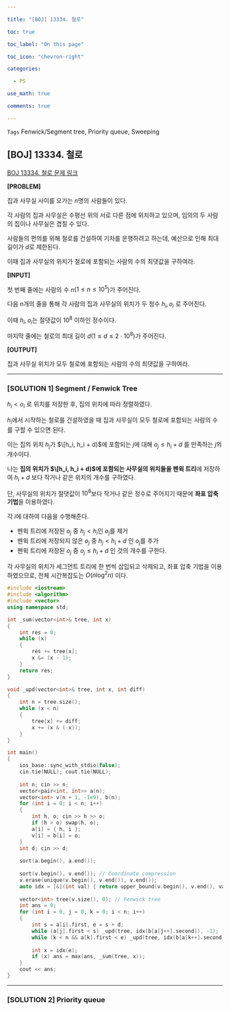 ```yaml
---

title: "[BOJ] 13334. 철로"

toc: true

toc_label: "On this page"

toc_icon: "chevron-right"

categories:

  - PS

use_math: true

comments: true

---
```


`Tags` Fenwick/Segment tree, Priority queue, Sweeping

## [BOJ] 13334. 철로

[BOJ 13334. 철로 문제 링크](https://www.acmicpc.net/problem/13334)

**[PROBLEM]**

집과 사무실 사이를 오가는 $n$명의 사람들이 있다.

각 사람의 집과 사무실은 수평선 위의 서로 다른 점에 위치하고 있으며, 임의의 두 사람의 집이나 사무실은 겹칠 수 있다.

사람들의 편의를 위해 철로를 건설하여 기차를 운행하려고 하는데, 예산으로 인해 최대 길이가 $d$로 제한된다.

이때 집과 사무실의 위치가 철로에 포함되는 사람의 수의 최댓값을 구하여라.

**[INPUT]**

첫 번째 줄에는 사람의 수 $n$($1 \leq n \leq 10^5$)가 주어진다.

다음 $n$개의 줄을 통해 각 사람의 집과 사무실의 위치가 두 정수 $h_i, o_i$ 로 주어진다.

이때 $h_i, o_i$는 절댓값이 $10^8$ 이하인 정수이다.

마지막 줄에는 철로의 최대 길이 $d$($1 \leq d \leq 2 \cdot 10^8$)가 주어진다.

**[OUTPUT]**

집과 사무실 위치가 모두 철로에 포함되는 사람의 수의 최댓값을 구하여라.

---

### [SOLUTION 1] Segment / Fenwick Tree

$h_i < o_i$ 로 위치를 저장한 후, 집의 위치에 따라 정렬하였다.

$h_i$에서 시작하는 철로를 건설하였을 때 집과 사무실이 모두 철로에 포함되는 사람의 수를 구할 수 있으면 된다.

이는 집의 위치 $h_j$가 $\[h_i, h_i + d)$에 포함되는 $j$에 대해 $o_j \leq h_i + d$ 를 만족하는 $j$의 개수이다.

나는 **집의 위치가 $\[h_i, h_i + d)$에 포함되는 사무실의 위치들을 펜윅 트리**에 저장하여 $h_i + d$ 보다 작거나 같은 위치의 개수를 구하였다.

단, 사무실의 위치가 절댓값이 $10^8$보다 작거나 같은 정수로 주어지기 때문에 **좌표 압축 기법**을 이용하였다.

각 $i$에 대하여 다음을 수행해준다.

- 펜윅 트리에 저장된 $o_j$ 중 $h_j < h_i$인 $o_j$를 제거
- 펜윅 트리에 저장되지 않은 $o_j$ 중 $h_j < h_i + d$ 인 $o_j$를 추가
- 펜윅 트리에 저장된 $o_j$ 중 $o_j \leq h_i + d$ 인 것의 개수를 구한다.

각 사무실의 위치가 세그먼트 트리에 한 번씩 삽입되고 삭제되고, 좌표 압축 기법을 이용하였으므로, 전체 시간복잡도는 $O(n \log^2 n)$ 이다.

```cpp
#include <iostream>
#include <algorithm>
#include <vector>
using namespace std;

int _sum(vector<int>& tree, int x)
{
    int res = 0;
    while (x)
    {
        res += tree[x];
        x &= (x - 1);
    }
    return res;
}

void _upd(vector<int>& tree, int x, int diff)
{
    int n = tree.size();
    while (x < n)
    {
        tree[x] += diff;
        x += (x & (-x));
    }
}

int main()
{
    ios_base::sync_with_stdio(false);
    cin.tie(NULL); cout.tie(NULL);
    
    int n; cin >> n;
    vector<pair<int, int>> a(n);
    vector<int> v(n + 1, -1e9), b(n);
    for (int i = 0; i < n; i++)
    {
        int h, o; cin >> h >> o;
        if (h > o) swap(h, o);
        a[i] = { h, i };
        v[i] = b[i] = o;
    }
    int d; cin >> d;
    
    sort(a.begin(), a.end());
    
    sort(v.begin(), v.end()); // Coordinate compression
    v.erase(unique(v.begin(), v.end()), v.end());
    auto idx = [&](int val) { return upper_bound(v.begin(), v.end(), val) - v.begin() - 1; };
    
    vector<int> tree(v.size(), 0); // Fenwick tree
    int ans = 0;
    for (int i = 0, j = 0, k = 0; i < n; i++)
    {
        int s = a[i].first, e = s + d;
        while (a[j].first < s) _upd(tree, idx(b[a[j++].second]), -1);
        while (k < n && a[k].first < e) _upd(tree, idx(b[a[k++].second]), 1);
        
        int x = idx(e);
        if (x) ans = max(ans, _sum(tree, x));
    }
    cout << ans;
}
```

---

### [SOLUTION 2] Priority queue



